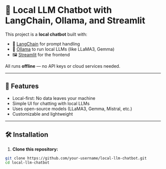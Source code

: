 # 🤖 Local LLM Chatbot with LangChain, Ollama, and Streamlit

This project is a **local chatbot** built with:
- 🧠 [LangChain](https://www.langchain.com/) for prompt handling
- 🔌 [Ollama](https://ollama.com) to run local LLMs (like LLaMA3, Gemma)
- 🖼️ [Streamlit](https://streamlit.io) for the frontend

All runs **offline** — no API keys or cloud services needed.

---

## 🚀 Features

- Local-first: No data leaves your machine
- Simple UI for chatting with local LLMs
- Uses open-source models (LLaMA3, Gemma, Mistral, etc.)
- Customizable and lightweight

---

## 🛠️ Installation

1. **Clone this repository:**

```bash
git clone https://github.com/your-username/local-llm-chatbot.git
cd local-llm-chatbot
